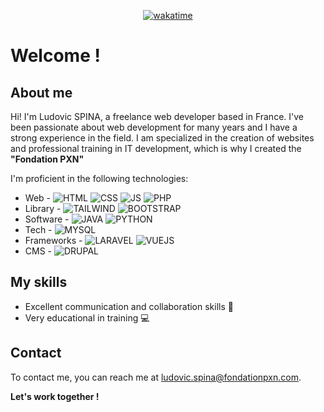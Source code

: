 
<div align="center">
  
  [![wakatime](https://wakatime.com/badge/user/9cb45756-5907-4e13-97ff-1ac04bc1bd58.svg)](https://wakatime.com/@9cb45756-5907-4e13-97ff-1ac04bc1bd58)

</div>

# Welcome !

## About me

Hi! I'm Ludovic SPINA, a freelance web developer based in France. I've been passionate about web development for many years and I have a strong experience in the field.
I am specialized in the creation of websites and professional training in IT development, which is why I created the **"Fondation PXN"**

I'm proficient in the following technologies:

* Web - ![HTML](https://img.shields.io/badge/HTML-f06b30) ![CSS](https://img.shields.io/badge/CSS-30abe1) ![JS](https://img.shields.io/badge/JS-8ed11e) ![PHP](https://img.shields.io/badge/PHP-7277ac)
* Library - ![TAILWIND](https://img.shields.io/badge/TAILWIND-06B6D4) ![BOOTSTRAP](https://img.shields.io/badge/BOOTSTRAP-7952B3)
* Software - ![JAVA](https://img.shields.io/badge/JAVA-007396) ![PYTHON](https://img.shields.io/badge/PYTHON-3776AB)
* Tech - ![MYSQL](https://img.shields.io/badge/MYSQL-f29010)
* Frameworks - ![LARAVEL](https://img.shields.io/badge/LARAVEL-FF2D20) ![VUEJS](https://img.shields.io/badge/VUEJS-4FC08D)
* CMS - ![DRUPAL](https://img.shields.io/badge/DRUPAL-0678BE)

## My skills

* Excellent communication and collaboration skills 🤝
* Very educational in training 💻

## Contact

To contact me, you can reach me at ludovic.spina@fondationpxn.com.

**Let's work together !**
